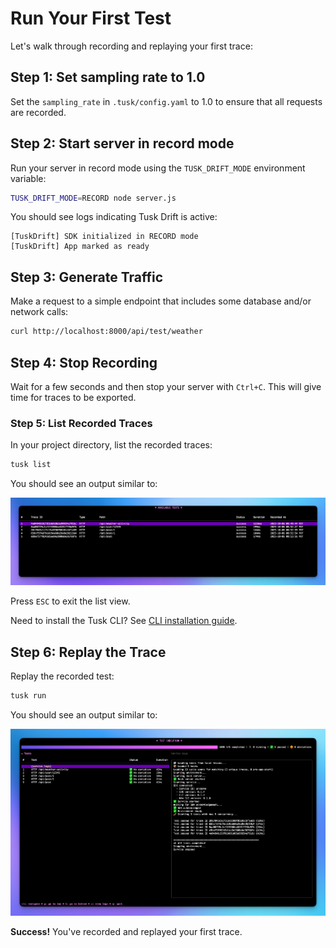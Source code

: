 # Run Your First Test

Let's walk through recording and replaying your first trace:

## Step 1: Set sampling rate to 1.0

Set the `sampling_rate` in `.tusk/config.yaml` to 1.0 to ensure that all requests are recorded.

## Step 2: Start server in record mode

Run your server in record mode using the `TUSK_DRIFT_MODE` environment variable:

```bash
TUSK_DRIFT_MODE=RECORD node server.js
```

You should see logs indicating Tusk Drift is active:

```text
[TuskDrift] SDK initialized in RECORD mode
[TuskDrift] App marked as ready
```

## Step 3: Generate Traffic

Make a request to a simple endpoint that includes some database and/or network calls:

```bash
curl http://localhost:8000/api/test/weather
```

## Step 4: Stop Recording

Wait for a few seconds and then stop your server with `Ctrl+C`. This will give time for traces to be exported.

### Step 5: List Recorded Traces

In your project directory, list the recorded traces:

```bash
tusk list
```

You should see an output similar to:

![List output](/images/tusk-list-output.png)

Press `ESC` to exit the list view.

Need to install the Tusk CLI? See [CLI installation guide](https://github.com/Use-Tusk/tusk-drift-cli?tab=readme-ov-file#install).

## Step 6: Replay the Trace

Replay the recorded test:

```bash
tusk run
```

You should see an output similar to:

![Run output](/images/tusk-run-output.png)

**Success!** You've recorded and replayed your first trace.
